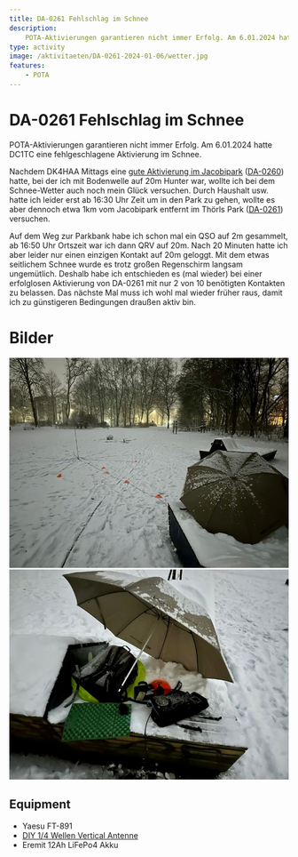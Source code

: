 ```yaml
---
title: DA-0261 Fehlschlag im Schnee
description:
    POTA-Aktivierungen garantieren nicht immer Erfolg. Am 6.01.2024 hatte DC1TC eine fehlgeschlagene Aktivierung im Schnee.
type: activity
image: /aktivitaeten/DA-0261-2024-01-06/wetter.jpg
features:
    - POTA
---
```


# DA-0261 Fehlschlag im Schnee

POTA-Aktivierungen garantieren nicht immer Erfolg. Am 6.01.2024 hatte DC1TC eine fehlgeschlagene Aktivierung im Schnee.

Nachdem DK4HAA Mittags eine [gute Aktivierung im Jacobipark](/aktivitaeten/2024-01-06-DA-0260.html) ([DA-0260](https://pota.app/#/park/DA-0260)) hatte, bei der ich mit Bodenwelle auf 20m Hunter war, wollte ich bei dem Schnee-Wetter auch noch mein Glück versuchen.
Durch Haushalt usw. hatte ich leider erst ab 16:30 Uhr Zeit um in den Park zu gehen, wollte es aber dennoch etwa 1km vom Jacobipark entfernt im Thörls Park ([DA-0261](https://pota.app/#/park/DA-0261)) versuchen.

Auf dem Weg zur Parkbank habe ich schon mal ein QSO auf 2m gesammelt, ab 16:50 Uhr Ortszeit war ich dann QRV auf 20m. Nach 20 Minuten hatte ich aber leider nur einen einzigen Kontakt auf 20m geloggt. Mit dem etwas seitlichem Schnee wurde es trotz großen Regenschirm langsam ungemütlich. Deshalb habe ich entschieden es (mal wieder) bei einer erfolglosen Aktivierung von DA-0261 mit nur 2 von 10 benötigten Kontakten zu belassen. Das nächste Mal muss ich wohl mal wieder früher raus, damit ich zu günstigeren Bedingungen draußen aktiv bin.

# Bilder

![Schnee-Wetter in DA-0261](/aktivitaeten/DA-0261-2024-01-06/wetter.jpg)
![Bild von beschneitem Equipment unter Regenschirm](/aktivitaeten/DA-0261-2024-01-06/equipment.jpg)

## Equipment
- Yaesu FT-891
- [DIY 1/4 Wellen Vertical Antenne](/diy/teleskop-viertelwellen-vertical.html)
- Eremit 12Ah LiFePo4 Akku
